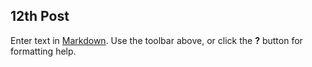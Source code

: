 ## 12th Post

Enter text in [Markdown](http://daringfireball.net/projects/markdown/). Use the toolbar above, or click the **?** button for formatting help.
